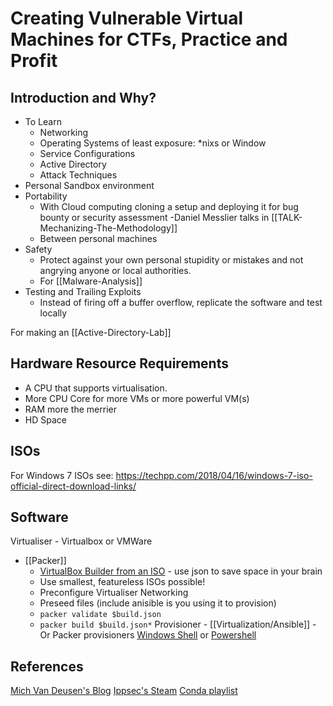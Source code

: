 # Creating Vulnerable Virtual Machines for CTFs, Practice and Profit


## Introduction and Why?

- To Learn 
	- Networking
	- Operating Systems of least exposure: \*nixs or Window
	- Service Configurations
	- Active Directory
	- Attack Techniques
- Personal Sandbox environment 
- Portability
	- With Cloud computing cloning a setup  and deploying it for bug bounty or security assessment -Daniel Messlier talks in [[TALK-Mechanizing-The-Methodology]] 
	- Between personal machines
- Safety
	- Protect against your own personal stupidity or mistakes and not angrying anyone or local authorities.
	- For [[Malware-Analysis]]
- Testing and Trailing Exploits
	- Instead of firing off a buffer overflow, replicate the software and test locally 

For making an [[Active-Directory-Lab]]

## Hardware Resource Requirements

- A CPU that supports virtualisation.
- More CPU Core for more VMs or more powerful VM(s)
- RAM more the merrier
- HD Space

## ISOs

For Windows 7 ISOs see:
https://techpp.com/2018/04/16/windows-7-iso-official-direct-download-links/


## Software

Virtualiser - Virtualbox or VMWare
- [[Packer]]
	- [VirtualBox Builder from an ISO](https://developer.hashicorp.com/packer/plugins/builders/virtualbox) - use json to save space in your brain 
	- Use smallest, featureless ISOs possible!
	- Preconfigure Virtualiser Networking
	- Preseed files (include anisible is you using it to provision)
	- `packer validate $build.json`
	- `packer build $build.json*`
Provisioner - [[Virtualization/Ansible]] - Or Packer provisioners [Windows Shell](https://developer.hashicorp.com/packer/docs/provisioners/windows-shell) or [Powershell](https://www.packer.io/docs/provisioners/powershell)


## References

[Mich Van Deusen's Blog](https://micahvandeusen.com/creating-a-vulnerable-machine/)
[Ippsec's Steam](https://www.youtube.com/watch?v=B_7NIkSlYuQ)
[Conda playlist](https://www.youtube.com/playlist?list=PLDrNMcTNhhYoEjHYs0ZBfcSE7Hw46BeTA)